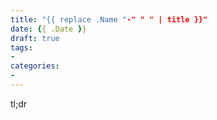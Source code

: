 ```yaml
---
title: "{{ replace .Name "-" " " | title }}"
date: {{ .Date }}
draft: true
tags:
-
categories:
- 
---
```

tl;dr
<!-- more -->

